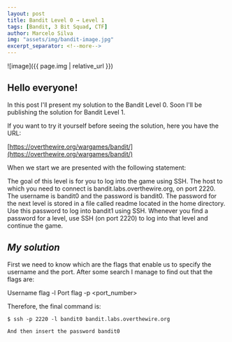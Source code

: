 ```yaml
---
layout: post
title: Bandit Level 0 → Level 1
tags: [Bandit, 3 Bit Squad, CTF]
author: Marcelo Silva
img: "assets/img/bandit-image.jpg"
excerpt_separator: <!--more-->
---
```


![image]({{ page.img | relative_url }})

## Hello everyone!


In this post I'll present my solution to the Bandit Level 0. Soon I'll be publishing the solution for Bandit Level 1.

<!--more-->
If you want to try it yourself before seeing the solution, here you have the URL:


[https://overthewire.org/wargames/bandit/](https://overthewire.org/wargames/bandit/)



When we start we are presented with the following statement: 


The goal of this level is for you to log into the game using SSH. The host to which you need to connect is bandit.labs.overthewire.org, on port 2220. The username is bandit0 and the password is bandit0. The password for the next level is stored in a file called readme located in the home directory. Use this password to log into bandit1 using SSH. Whenever you find a password for a level, use SSH (on port 2220) to log into that level and continue the game.


## *My solution*


First we need to know which are the flags that enable us to specify the username and the port.
After some search I manage to find out that the flags are:

Username flag -l <username>
Port flag -p <port_number>

Therefore, the final command is:

    $ ssh -p 2220 -l bandit0 bandit.labs.overthewire.org

    And then insert the password bandit0
